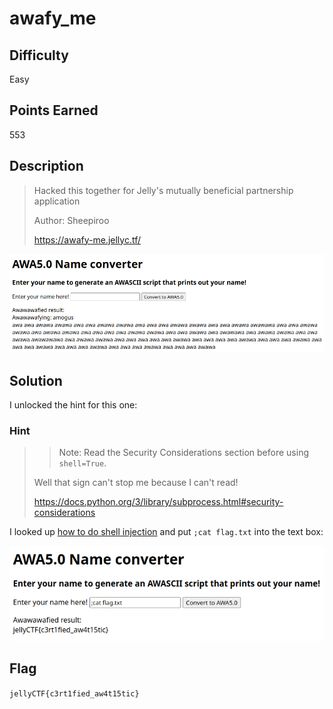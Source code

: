 # awafy_me

## Difficulty

Easy

## Points Earned

553

## Description

> Hacked this together for Jelly's mutually beneficial partnership application
>
> Author: Sheepiroo
> 
> https://awafy-me.jellyc.tf/

![awafy_me website input](./images/awafy_me_input.png "awafy_me input")

## Solution

I unlocked the hint for this one:

### Hint

> > Note: Read the Security Considerations section before using `shell=True`.
> 
> Well that sign can't stop me because I can't read!
> 
> https://docs.python.org/3/library/subprocess.html#security-considerations

I looked up [how to do shell injection](https://en.wikipedia.org/wiki/Code_injection#Shell_injection) and put `;cat flag.txt` into the text box:

![awafy_me solution](./images/awafy_me_sol.png "awafy_me solution")

## Flag

`jellyCTF{c3rt1fied_aw4t15tic}`